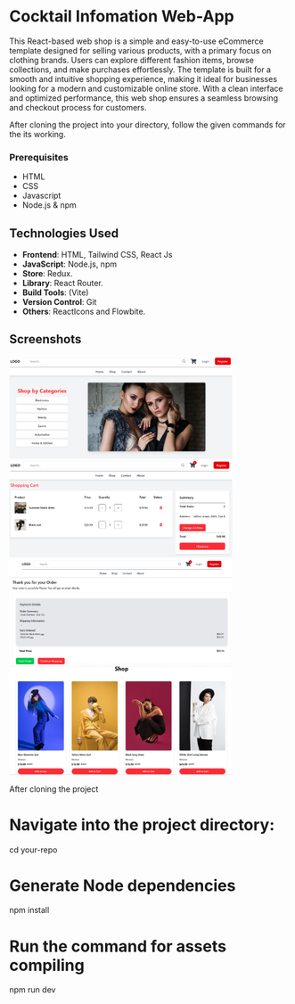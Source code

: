 # Cocktail Infomation Web-App

This React-based web shop is a simple and easy-to-use eCommerce template designed for selling various products, with a primary focus on clothing brands. Users can explore different fashion items, browse collections, and make purchases effortlessly. The template is built for a smooth and intuitive shopping experience, making it ideal for businesses looking for a modern and customizable online store. With a clean interface and optimized performance, this web shop ensures a seamless browsing and checkout process for customers.

After cloning the project into your directory, follow the given commands for the its working.

### Prerequisites

- HTML
- CSS
- Javascript
- Node.js & npm

## Technologies Used

- **Frontend**: HTML, Tailwind CSS, React Js
- **JavaScript**: Node.js, npm
- **Store**: Redux.
- **Library**: React Router.
- **Build Tools**: (Vite)
- **Version Control**: Git
- **Others**: ReactIcons and Flowbite.

## Screenshots

<img src="./assets/landing-page.png" alt="App Screenshot" width="400" height="auto" />
<br />

<img src="./assets/cart.png" alt="App Screenshot" width="400" height="auto" />
<br />

<img src="./assets/order-tracking.png" alt="App Screenshot" width="400" height="auto" />
<br />

<img src="./assets/shop.png" alt="App Screenshot" width="400" height="auto" />
<br />

After cloning the project

# Navigate into the project directory:

cd your-repo

# Generate Node dependencies

npm install

# Run the command for assets compiling

npm run dev
